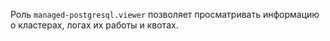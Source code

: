 Роль `managed-postgresql.viewer` позволяет просматривать информацию о кластерах, логах их работы и квотах.